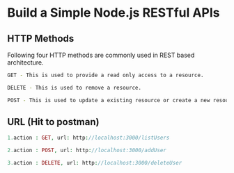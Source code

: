 # Build a Simple Node.js RESTful APIs

## HTTP Methods

Following four HTTP methods are commonly used in REST based architecture.

```sh
GET - This is used to provide a read only access to a resource.

DELETE - This is used to remove a resource.

POST - This is used to update a existing resource or create a new resource.
```

## URL (Hit to postman)

```php
1.action : GET, url: http://localhost:3000/listUsers

2.action : POST, url: http://localhost:3000/addUser

3.action : DELETE, url: http://localhost:3000/deleteUser

```
